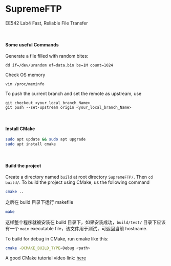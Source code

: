 # SupremeFTP

EE542 Lab4  Fast, Reliable File Transfer

&nbsp;
&nbsp;
#### Some useful Commands
Generate a file filled with random bites:
```
dd if=/dev/urandom of=data.bin bs=1M count=1024
```
Check OS memory
```
vim /proc/meminfo
```

To push the current branch and set the remote as upstream, use
```git
git checkout <your_local_branch_Name>
git push --set-upstream origin <your_local_branch_Name>
```

&nbsp;
&nbsp;
#### Install CMake

```bash
sudo apt update && sudo apt upgrade
sudo apt install cmake
```

&nbsp;
&nbsp;
#### Build the project

Create a directory named `build` at root directory `SupremeFTP/`.  Then `cd build/`. To build the project using CMake, us the following command

```bash
cmake ..
```

 之后在 build 目录下运行 makefile

```bash
make
```
这样整个程序就被安装在 build 目录下，如果安装成功，`build/test/` 目录下应该有一个 `main` executable file，该文件用于测试，可返回当前 hostname.

To build for debug in CMake, run cmake like this:
```bash
cmake -DCMAKE_BUILD_TYPE=Debug <path>
```

A good CMake tutorial video link:  [here](https://youtu.be/AJRGU_XgVMQ)
